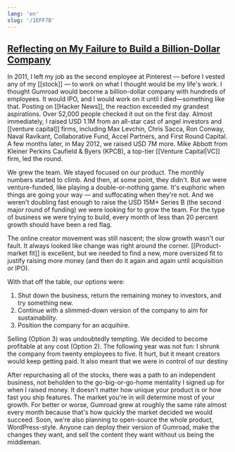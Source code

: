 ```yaml
---
lang: 'en'
slug: '/1EFF7B'
---
```


## [Reflecting on My Failure to Build a Billion-Dollar Company](https://sahillavingia.com/reflecting)

In 2011, I left my job as the second employee at Pinterest — before I vested any of my [[stock]] — to work on what I thought would be my life's work. I thought Gumroad would become a billion-dollar company with hundreds of employees. It would IPO, and I would work on it until I died—something like that. Posting on [[Hacker News]], the reaction exceeded my grandest aspirations. Over 52,000 people checked it out on the first day. Almost immediately, I raised USD 1.1M from an all-star cast of angel investors and [[venture capital]] firms, including Max Levchin, Chris Sacca, Ron Conway, Naval Ravikant, Collaborative Fund, Accel Partners, and First Round Capital. A few months later, in May 2012, we raised USD 7M more. Mike Abbott from Kleiner Perkins Caufield & Byers (KPCB), a top-tier [[Venture Capital|VC]] firm, led the round.

We grew the team. We stayed focused on our product. The monthly numbers started to climb. And then, at some point, they didn't. But we were venture-funded, like playing a double-or-nothing game. It's euphoric when things are going your way — and suffocating when they're not. And we weren't doubling fast enough to raise the USD 15M+ Series B (the second major round of funding) we were looking for to grow the team. For the type of business we were trying to build, every month of less than 20 percent growth should have been a red flag.

The online creator movement was still nascent; the slow growth wasn't our fault. It always looked like change was right around the corner. [[Product-market fit]] is excellent, but we needed to find a new, more oversized fit to justify raising more money (and then do it again and again until acquisition or IPO).

With that off the table, our options were:

1. Shut down the business, return the remaining money to investors, and try something new.
2. Continue with a slimmed-down version of the company to aim for sustainability.
3. Position the company for an acquihire.

Selling (Option 3) was undoubtedly tempting.
We decided to become profitable at any cost (Option 2).
The following year was not fun: I shrunk the company from twenty employees to five.
It hurt, but it meant creators would keep getting paid. It also meant that we were in control of our destiny

After repurchasing all of the stocks,
there was a path to an independent business,
not beholden to the go-big-or-go-home mentality I signed up for when I raised money.
It doesn't matter how unique your product is or how fast you ship features.
The market you're in will determine most of your growth.
For better or worse, Gumroad grew at roughly the same rate almost every month because that's how quickly the market decided we would succeed.
Soon, we're also planning to open-source the whole product, WordPress-style. Anyone can deploy their version of Gumroad, make the changes they want, and sell the content they want without us being the middleman.
